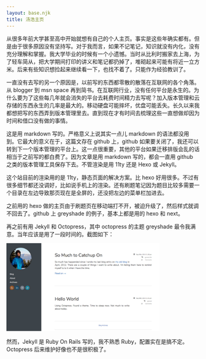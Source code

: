 ```yaml
---
layout: base.njk
title: 汤浩主页
---
```


从很多年前大学甚至高中开始就想有自己的个人主页。事实是这些年确实都有。但是由于很多原因没有坚持写。对于我而言，如果不记笔记，知识就没有内化，没有充分理解和掌握。我大学毕业的时候有一个小遗憾。当时从比利时搬家去上海，为了轻车简从，把大学期间打印的讲义和笔记都扔掉了，堆砌起来可能有将近一立方米。后来有些知识想捡起来继续看一下，也找不着了。只能作为经验教训了。 

一直没有去写的另一个原因是，以前写的东西都零散的散落在互联网的各个角落。从 blogger 到 msn space 再到简书。在互联网行业，没有任何平台是永生的。为什么要为了这些每几年就会消失的平台去耗费时间精力去写呢？加入版本管理和云存储的东西永生的几率是最大的。移动硬盘可能摔坏，优盘可能丢失。长久以来我都想把写的东西弄到版本管理里去。直到现在才有时间去梳理这些一直想做却因为时间和借口没有做的事情。

这是用 markdown 写的。严格意义上说其实一点儿 markdown 的语法都没用到。它最大的意义在于，这篇文存在 github 上，github 如果要关闭了，我还可以转到下一个版本管理的平台上。这一点很重要，其他的平台如果迁移排版会乱的话相当于之前写的都白费了。因为文章是用 markdown 写的，都会一直用 github 之类的版本管理工具保存下去。不管渲染是用 11ty 还是 Hexo 或 Jekyll。

这个站目前的渲染用的是 11ty，静态页面的解决方案。比 hexo 好用很多。不过有很多细节都还没调好，比如说手机上的渲染。还有刷题笔记因为题目比较多需要一个目录在左边导致那页现在是全屏的，还没把左边的菜单栏加进去。

之前用的 hexo 做的主页由于刷题页在移动端打不开，被迫升级了，然后样式就调不回去了。github 上 greyshade 的例子，基本上都是用的 hexo 和 next。

再之前有用 Jekyll 和 Octopress，其中 octopress 的主题 greyshade 最令我满意。当年应该是用了一段时间的。截图如下：

<img src="/assets/images/jekyll-octopress.jpg" alt="用Jekyll时候的截屏" width="400">

然而，Jekyll 是 Ruby On Rails 写的，我不熟悉 Ruby，配置实在是搞不定。Octopress 后来维护好像也不是很积极了。

